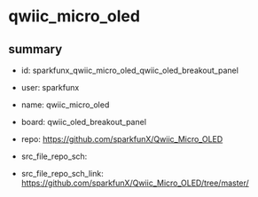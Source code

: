 # qwiic_micro_oled
 
## summary 
* id: sparkfunx_qwiic_micro_oled_qwiic_oled_breakout_panel
* user: sparkfunx
* name: qwiic_micro_oled
* board: qwiic_oled_breakout_panel
* repo: https://github.com/sparkfunX/Qwiic_Micro_OLED



* src_file_repo_sch: 
* src_file_repo_sch_link: https://github.com/sparkfunX/Qwiic_Micro_OLED/tree/master/






